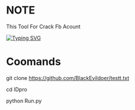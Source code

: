 # NOTE
  This Tool For Crack Fb Acount

[![Typing SVG](https://readme-typing-svg.herokuapp.com?color=F70000&lines=Welcome+My+Github)](https://git.io/typing-svg)

# Coomands

  git clone https://github.com/BlackEvildoer/testt.txt

  cd IDpro
 
  python Run.py

